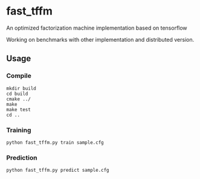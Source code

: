 # fast_tffm
An optimized factorization machine implementation based on tensorflow

Working on benchmarks with other implementation and distributed version.

## Usage

### Compile
```
mkdir build
cd build
cmake ../
make
make test
cd ..
```

### Training
```
python fast_tffm.py train sample.cfg
```
### Prediction
```
python fast_tffm.py predict sample.cfg
```

